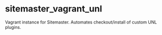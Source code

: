 sitemaster_vagrant_unl
======================

Vagrant instance for Sitemaster.  Automates checkout/install of custom UNL plugins.
